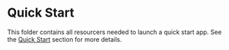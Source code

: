 # Quick Start

This folder contains all resourcers needed to launch a quick start app. See the [Quick Start](../../README.md#quick-start) section for more details.
